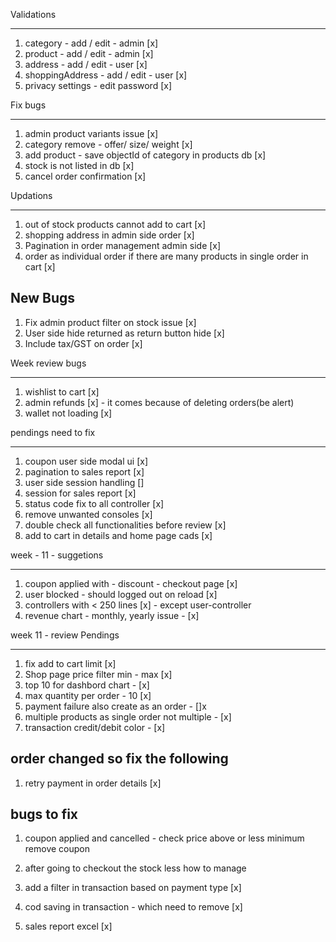 Validations
__________________

1. category - add / edit - admin [x]
2. product - add / edit - admin [x]
3. address - add / edit  - user [x]
4. shoppingAddress - add / edit  - user [x]
5. privacy settings - edit password [x]

Fix bugs
_________________

1. admin product variants issue [x]
2. category remove - offer/ size/ weight [x]
3. add product - save objectId of category in products db [x]
4. stock is not listed in db [x]
5. cancel order confirmation [x]


Updations
_________________

1. out of stock products cannot add to cart [x]
2. shopping address in admin side order [x]
3. Pagination in order management admin side [x]
4. order as individual order if there are many products in single order in cart [x]




New Bugs
----------

1. Fix admin product filter on stock issue [x]
2. User side hide returned as return button hide [x]
3. Include tax/GST on order [x]
 

Week review bugs
________________

1. wishlist to cart [x]
2. admin refunds [x] - it comes because of deleting orders(be alert)
3. wallet not loading [x]


pendings need to fix
_______________________

1. coupon user side modal ui [x]
2. pagination to sales report [x]
3. user side session handling []
4. session for sales report [x]
5. status code fix to all controller [x]
6. remove unwanted consoles [x]
7. double check all functionalities before review [x]
8. add to cart in details and home page cads [x]


week - 11 - suggetions
_______________________

1. coupon applied with - discount - checkout page [x]
2. user blocked - should logged out on reload [x]
3. controllers with < 250 lines [x] - except user-controller
4. revenue chart - monthly, yearly issue - [x]


week 11 - review Pendings
_________________________

1. fix add to cart limit [x]
2. Shop page price filter min - max [x]
3. top 10 for dashbord chart - [x]
4. max quantity per order - 10 [x]
5. payment failure also create as an order - []x
5. multiple products as single order not multiple - [x]
6. transaction credit/debit color - [x]



order changed so fix the following
------------------------------------

1. retry payment in order details [x]



bugs to fix
-----------

1. coupon applied and cancelled - check price above or less minimum remove coupon
2. after going to checkout the stock less how to manage


3. add a filter in transaction based on payment type [x]
4. cod saving in transaction - which need to remove [x]

5. sales report excel [x]